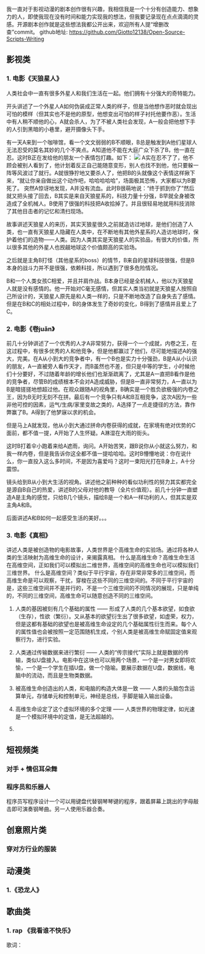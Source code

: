 我一直对于影视动漫的剧本创作很有兴趣，我相信我是一个十分有创造能力、想象力的人，即使我现在没有时间和能力实现我的想法，但我要记录现在点点滴滴的灵感。开源剧本创作就是这些想法我都公开出来，欢迎所有人提“增删改查”commit。
github地址: https://github.com/Giotto12138/Open-Source-Scripts-Writing


## 影视类

### 1. 电影《天狼星人》

人类社会中一直有很多外星人和我们生活在一起。他们拥有十分强大的奇特能力。

开头讲述了一个外星人A如何伪装成正常人类的样子，但是当他想作恶时就会现出可怕的模样（但其实也不是他的原型，他想变出可怕的样子衬托他要作恶）。生活中有人稍不顺他的心，A就会杀人，为了不被人类社会发现，A一般会把他想下手的人引到黑暗的小巷里，避开摄像头下手。

有一天A来到一个咖啡馆，看一个文文弱弱的B不顺眼，B总是触发到A他们星球人无法忍受的莫名其妙的几个不爽点。A知道他不能在大庭广众下杀了B，他一直在忍。这时B正在发给他的朋友一个表情包打趣。如下：
![](/medias/scripts/外星人1.png)
A实在忍不了了，他不顾会被别人看到了，他计划着反正自己能随意变形，别人也找不到他，他只要躲一阵等风波过了就行。A就很狰狞地又要杀人了，他把B的头就像这个表情这样揪下来，“就让你亲自做出这个动作吧，哈哈哈哈哈”，场面极其恐怖，大家都以为B要死了。
突然A惊讶地发现，A并没有流血。此时B很萌地说：“终于抓到你了”然后就又把头接了回去，B其实是来自天狼星系的，科技力量十分强，B早就全身被改造成了全机械人。B使用了很强的科技把A收拾掉了。并且很轻易地就用科技消除了其他目击者的记忆和清扫现场。

故事讲述天狼星人的来历，其实天狼星很久之前就造访过地球，是他们创造了人类，也一直有天狼星人隐藏在人类中，在不断地有其他外星系的人造访地球时，保护着他们的造物——人类。因为人类其实是天狼星人的实验品，有很大的价值，所以很多其他的外星人也觊觎地球这个价值颇高的实验场。

之后就是主角B打怪（其他星系的boss）的情节，B来自的星球科技很强，但是B本身的战斗力并不是很强，依赖科技，所以遇到了很多危险情况。

B和一个人类女孩C相爱，并且并肩作战。B本身已经是全机械人，他以为天狼星人就是没有感情的。他一开始对C毫无感情，但其实人类当初就是天狼星人按照自己所设计的，天狼星人原先是和人类一样的，只是不断地改造了自身失去了感情。但是在B和C的相处过程中，B的身体发生了奇妙的变化，B得到了感情并且爱上了C。



### 2. 电影《卷juǎn》  

前几十分钟讲述了一个优秀的人才A非常努力，获得一个一个成就，内卷之王，在这过程中，有很多优秀的人和他竞争，但是他都赢过了他们，尽可能地描述A的强大，完美。在A从小到大的竞争者中，有一个B也是实力十分强劲，B是A从小认识的朋友，A一直被旁人看作天才，而B虽然也不差，但只是中等的学生，小时候他们十分要好，不过随着年龄的增长他们也渐渐疏离了，尤其是A一直把B看作是他的竞争者，尽管B的成绩根本不会对A造成威胁，但是B一直非常努力，A一直以为B是暗搓搓地想超过他。在观众跟随A的视角里，B确实是一个胜负欲极强的内卷之王，因为B无时无刻不在拼。最后有一个竞争只有A和B互相竞争，这次A因为一些非他可控的因素，运气/生病/家里变故之类的，A选择了一点走捷径的方法，靠作弊赢了B。A得到了他梦寐以求的机会。  

但是马上A就发现，他从小到大通过拼命内卷获得的成就，在家境有绝对优势的C面前，都不值一提，A开始了人生怀疑。A淋湿在大雨的街头。

这时B打着伞小跑着来给A遮雨，询问。A开始苦笑，跟B说你从小就这么努力，和我一样内卷，但是我告诉你这全都不值一提哈哈哈。这时B懵懵地说：你在说什么，你一直投入这么多时间，不是因为喜爱吗？这时一束阳光打在B身上，A十分震惊。

镜头给到B从小到大生活的视角。讲述他之前种种的看似功利性的努力其实都完全是源自B自己的热爱，讲述B的父母对他的教导（全片价值观）。前几十分钟一直塑造A是主角的感觉，只给B几个镜头，描绘B是一个和A一样功利的人，但其实是双主角A和B。

后面讲述A和B如何一起感受生活的美好。。。


### 3. 电影《真相》
讲述人类是被创造物的电影故事，人类世界是个高维生命的实验场。通过将各种人类的生活映射为高维生命的设计，来揭露真相。
什么是高维生命？高维生命生活在高维空间，正如我们可以模拟出二维世界，高维空间的高维生命也可以模拟我们三维世界。
什么是高维空间？类似于平行宇宙，存在非常非常多的三维空间，而高维生命是可以观察，干扰，穿梭在这些不同的三维空间的。不同于平行宇宙的是，这些三维空间并不是并行的，不是一个三维空间的不同情况的展现，只是单纯的，不同的三维空间，高维生命可以随意创造不同的三维空间。


1.  人类的基因被刻有几个基础的属性  ——  形成了人类的几个基本欲望，如食欲（生存），性欲（繁衍）。又从基本的欲望衍生出了很多欲望，如虚荣，权力，但是这都有基础的欲望也是被高维生命设定的几个基础属性衍生而来。每个人的属性值也会被按照一定范围随机生成，个别人类是被高维生命赋固定值来观察行为，进行实验。

2.  人类通过传输数据来进行繁衍  ——  人类的“传宗接代”实际上就是数据的传输，类似U盘接入。电影中在这块也可以用两个场景，一个是一对男女即将欢愉，一个是一个学生在插U盘，做一个隐喻。要展示数据在U盘，数据线，电脑中的流动，而且是生物类数据。

3.  被高维生命创造出的人类，和电脑的构造大体是一致  ——  人类的头脑包含运算单元，存储单元和控制单元，神经是总线，手脚是输入输出设备。

4.  高维生命设定了这个虚拟环境的多个定理    ——  人类世界的物理定律，如光速是一个模拟环境中的定值，是无法超越的。

5.  




## 短视频类

### 对手 + 情侣耳朵舞


### 程序员和乐器人

程序员写程序设计一个可以用键盘代替钢琴琴键的程序，跟着屏幕上跳出的字母敲击即可演奏钢琴曲。另一人使用乐器合奏。


## 创意照片类

### 穿对方行业的服装



## 动漫类

### 1.《恐龙人》


## 歌曲类

### 1. rap 《我看谁不快乐》

歌词：